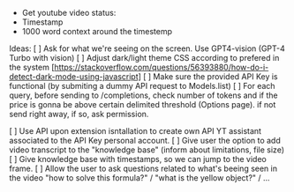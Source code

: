 
- Get youtube video status:
 - Timestamp
 - 1000 word context around the timestemp

Ideas:
[ ] Ask for what we're seeing on the screen. Use GPT4-vision (GPT-4 Turbo with vision)
[ ] Adjust dark/light theme CSS according to prefered in the system [https://stackoverflow.com/questions/56393880/how-do-i-detect-dark-mode-using-javascript]
[ ] Make sure the provided API Key is functional (by submiting a dummy API request to Models.list)
[ ] For each query, before sending to /completions, check number of tokens and if the price is gonna be above certain delimited threshold (Options page). if not send right away, if so, ask permission.

[ ] Use API upon extension isntallation to create own API YT assistant associated to the API Key personal account.
[ ] Give user the option to add video transcript to the "knowledge base" (inform about limitations, file size)
[ ] Give knowledge base with timestamps, so we can jump to the video frame.
[ ] Allow the user to ask questions related to what's beeing seen in the video "how to solve this formula?" / "what is the yellow object?" / ...

